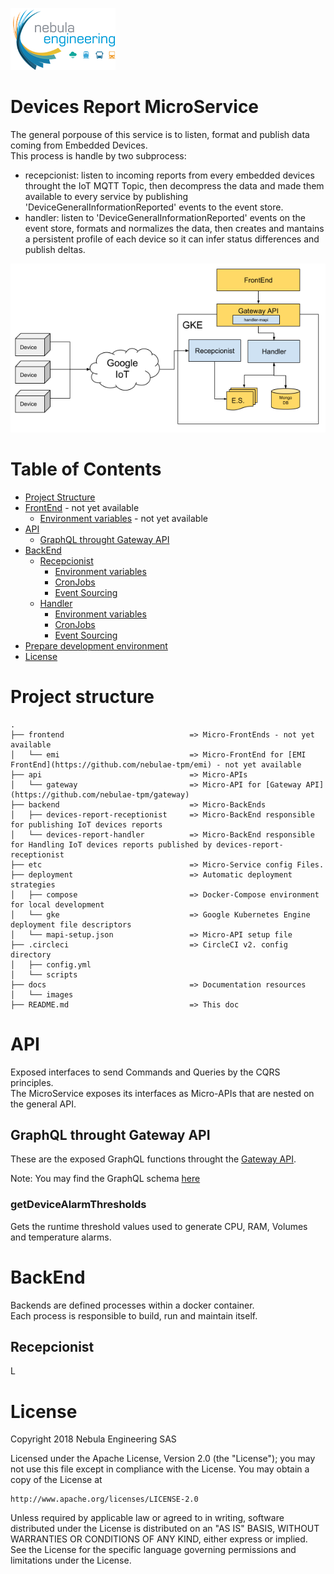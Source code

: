 ![NebulaE](docs/images/nebula.png "Nebula Engineering SAS")

# Devices Report MicroService
The general porpouse of this service is to listen, format and publish data coming from Embedded Devices.  
This process is handle by two subprocess:
 * recepcionist: listen to incoming reports from every embedded devices throught the IoT MQTT Topic, then decompress the data and made them available to every service by publishing 'DeviceGeneralInformationReported' events to the event store.  
 * handler: listen to 'DeviceGeneralInformationReported' events on the event store, formats and normalizes the data, then creates and mantains a persistent profile of each device so it can infer status differences and publish deltas.

![Intro](docs/images/ms-devices-report_intro.png "Intro")

# Table of Contents
  * [Project Structure](#structure)
  * [FrontEnd](#frontend) - not yet available  
    *  [Environment variables](#frontend_env_vars) - not yet available  
  * [API](#api)
    * [GraphQL throught Gateway API](#api_gateway_graphql)
  * [BackEnd](#backend)
    *  [Recepcionist](#backend_recepcionist)
        *  [Environment variables](#backend_recepcionist_env_vars)
        *  [CronJobs](#backend_recepcionist_cronjobs)
        *  [Event Sourcing](#backend_recepcionist_eventsourcing)
    *  [Handler](#backend_handler)
        *  [Environment variables](#backend_handlert_env_vars)
        *  [CronJobs](#backend_handler_cronjobs)
        *  [Event Sourcing](#backend_handler_eventsourcing)
  * [Prepare development environment](#prepare_dev_env)
  * [License](#license)


# Project structure <a name="structure"></a>

```
.
├── frontend                            => Micro-FrontEnds - not yet available  
│   └── emi                             => Micro-FrontEnd for [EMI FrontEnd](https://github.com/nebulae-tpm/emi) - not yet available  
├── api                                 => Micro-APIs  
│   └── gateway                         => Micro-API for [Gateway API](https://github.com/nebulae-tpm/gateway)  
├── backend                             => Micro-BackEnds  
│   ├── devices-report-receptionist     => Micro-BackEnd responsible for publishing IoT devices reports  
│   └── devices-report-handler          => Micro-BackEnd responsible for Handling IoT devices reports published by devices-report-receptionist  
├── etc                                 => Micro-Service config Files.  
├── deployment                          => Automatic deployment strategies  
│   ├── compose                         => Docker-Compose environment for local development  
│   └── gke                             => Google Kubernetes Engine deployment file descriptors  
│   └── mapi-setup.json                 => Micro-API setup file  
├── .circleci                           => CircleCI v2. config directory
│   ├── config.yml
│   └── scripts
├── docs                                => Documentation resources  
│   └── images  
├── README.md                           => This doc
```

# API <a name="api"></a>
Exposed interfaces to send Commands and Queries by the CQRS principles.  
The MicroService exposes its interfaces as Micro-APIs that are nested on the general API.  

## GraphQL throught Gateway API <a name="api_gateway_graphql"></a>
These are the exposed GraphQL functions throught the [Gateway API](https://github.com/nebulae-tpm/gateway).  

Note: You may find the GraphQL schema [here](api/gateway/graphql/device-report-handler/schema.gql)

### getDeviceAlarmThresholds
Gets the runtime threshold values used to generate CPU, RAM, Volumes and temperature alarms.  

# BackEnd <a name="backend"></a>
Backends are defined processes within a docker container.  
Each process is responsible to build, run and maintain itself.  

## Recepcionist <a name="backend_recepcionist"></a>
L

# License <a name="license"></a>

Copyright 2018 Nebula Engineering SAS

Licensed under the Apache License, Version 2.0 (the "License");
you may not use this file except in compliance with the License.
You may obtain a copy of the License at

    http://www.apache.org/licenses/LICENSE-2.0

Unless required by applicable law or agreed to in writing, software
distributed under the License is distributed on an "AS IS" BASIS,
WITHOUT WARRANTIES OR CONDITIONS OF ANY KIND, either express or implied.
See the License for the specific language governing permissions and
limitations under the License.